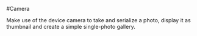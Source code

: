 #Camera

Make use of the device camera to take and serialize a photo, display it as thumbnail and create a simple single-photo gallery.


